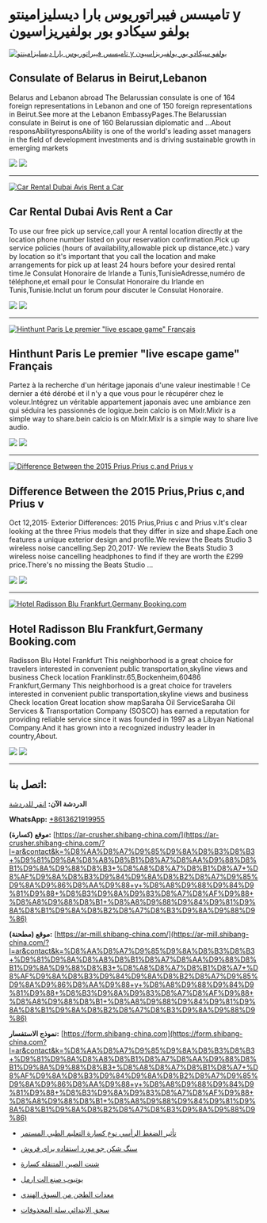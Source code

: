# تاميسس فيبراتوريوس بارا ديسليزامينتو y بولفو سيكادو بور بولفيريزاسيون

<a href="https://swt.shibang-china.com/?l=ar&img&k=%D8%AA%D8%A7%D9%85%D9%8A%D8%B3%D8%B3+%D9%81%D9%8A%D8%A8%D8%B1%D8%A7%D8%AA%D9%88%D8%B1%D9%8A%D9%88%D8%B3+%D8%A8%D8%A7%D8%B1%D8%A7+%D8%AF%D9%8A%D8%B3%D9%84%D9%8A%D8%B2%D8%A7%D9%85%D9%8A%D9%86%D8%AA%D9%88+y+%D8%A8%D9%88%D9%84%D9%81%D9%88+%D8%B3%D9%8A%D9%83%D8%A7%D8%AF%D9%88+%D8%A8%D9%88%D8%B1+%D8%A8%D9%88%D9%84%D9%81%D9%8A%D8%B1%D9%8A%D8%B2%D8%A7%D8%B3%D9%8A%D9%88%D9%86" target="_blank">![تاميسس فيبراتوريوس بارا ديسليزامينتو y بولفو سيكادو بور بولفيريزاسيون](http://static.shibang-china.com/all-800x300/369.jpg)</a>

## Consulate of Belarus in Beirut,Lebanon
Belarus and Lebanon abroad The Belarussian consulate is one of 164 foreign representations in Lebanon and one of 150 foreign representations in Beirut.See more at the Lebanon EmbassyPages.The Belarussian consulate in Beirut is one of 160 Belarussian diplomatic and …About responsAbilityresponsAbility is one of the world's leading asset managers in the field of development investments and is driving sustainable growth in emerging markets


<a href="https://whatsapp.shibangsoft.com/WhatsApp.php" target="_blank" title="WhatsApp">![](http://static.shibang-china.com/icon/whatsapp.png)</a> <a href="https://swt.shibang-china.com/?l=ar&icon&k=%D8%AA%D8%A7%D9%85%D9%8A%D8%B3%D8%B3+%D9%81%D9%8A%D8%A8%D8%B1%D8%A7%D8%AA%D9%88%D8%B1%D9%8A%D9%88%D8%B3+%D8%A8%D8%A7%D8%B1%D8%A7+%D8%AF%D9%8A%D8%B3%D9%84%D9%8A%D8%B2%D8%A7%D9%85%D9%8A%D9%86%D8%AA%D9%88+y+%D8%A8%D9%88%D9%84%D9%81%D9%88+%D8%B3%D9%8A%D9%83%D8%A7%D8%AF%D9%88+%D8%A8%D9%88%D8%B1+%D8%A8%D9%88%D9%84%D9%81%D9%8A%D8%B1%D9%8A%D8%B2%D8%A7%D8%B3%D9%8A%D9%88%D9%86" target="_blank">![](http://static.shibang-china.com/icon/chat-ar.png)</a>

---

<a href="https://swt.shibang-china.com/?l=ar&img&k=%D8%AA%D8%A7%D9%85%D9%8A%D8%B3%D8%B3+%D9%81%D9%8A%D8%A8%D8%B1%D8%A7%D8%AA%D9%88%D8%B1%D9%8A%D9%88%D8%B3+%D8%A8%D8%A7%D8%B1%D8%A7+%D8%AF%D9%8A%D8%B3%D9%84%D9%8A%D8%B2%D8%A7%D9%85%D9%8A%D9%86%D8%AA%D9%88+y+%D8%A8%D9%88%D9%84%D9%81%D9%88+%D8%B3%D9%8A%D9%83%D8%A7%D8%AF%D9%88+%D8%A8%D9%88%D8%B1+%D8%A8%D9%88%D9%84%D9%81%D9%8A%D8%B1%D9%8A%D8%B2%D8%A7%D8%B3%D9%8A%D9%88%D9%86" target="_blank">![Car Rental Dubai Avis Rent a Car](http://static.shibang-china.com/all-800x300/1294.jpg)</a>

## Car Rental Dubai Avis Rent a Car
To use our free pick up service,call your A rental location directly at the location phone number listed on your reservation confirmation.Pick up service policies (hours of availability,allowable pick up distance,etc.) vary by location so it's important that you call the location and make arrangements for pick up at least 24 hours before your desired rental time.le Consulat Honoraire de Irlande a Tunis,TunisieAdresse,numéro de téléphone,et email pour le Consulat Honoraire du Irlande en Tunis,Tunisie.Inclut un forum pour discuter le Consulat Honoraire.


<a href="https://whatsapp.shibangsoft.com/WhatsApp.php" target="_blank" title="WhatsApp">![](http://static.shibang-china.com/icon/whatsapp.png)</a> <a href="https://swt.shibang-china.com/?l=ar&icon&k=%D8%AA%D8%A7%D9%85%D9%8A%D8%B3%D8%B3+%D9%81%D9%8A%D8%A8%D8%B1%D8%A7%D8%AA%D9%88%D8%B1%D9%8A%D9%88%D8%B3+%D8%A8%D8%A7%D8%B1%D8%A7+%D8%AF%D9%8A%D8%B3%D9%84%D9%8A%D8%B2%D8%A7%D9%85%D9%8A%D9%86%D8%AA%D9%88+y+%D8%A8%D9%88%D9%84%D9%81%D9%88+%D8%B3%D9%8A%D9%83%D8%A7%D8%AF%D9%88+%D8%A8%D9%88%D8%B1+%D8%A8%D9%88%D9%84%D9%81%D9%8A%D8%B1%D9%8A%D8%B2%D8%A7%D8%B3%D9%8A%D9%88%D9%86" target="_blank">![](http://static.shibang-china.com/icon/chat-ar.png)</a>

---

<a href="https://swt.shibang-china.com/?l=ar&img&k=%D8%AA%D8%A7%D9%85%D9%8A%D8%B3%D8%B3+%D9%81%D9%8A%D8%A8%D8%B1%D8%A7%D8%AA%D9%88%D8%B1%D9%8A%D9%88%D8%B3+%D8%A8%D8%A7%D8%B1%D8%A7+%D8%AF%D9%8A%D8%B3%D9%84%D9%8A%D8%B2%D8%A7%D9%85%D9%8A%D9%86%D8%AA%D9%88+y+%D8%A8%D9%88%D9%84%D9%81%D9%88+%D8%B3%D9%8A%D9%83%D8%A7%D8%AF%D9%88+%D8%A8%D9%88%D8%B1+%D8%A8%D9%88%D9%84%D9%81%D9%8A%D8%B1%D9%8A%D8%B2%D8%A7%D8%B3%D9%8A%D9%88%D9%86" target="_blank">![Hinthunt Paris Le premier "live escape game" Français](http://static.shibang-china.com/all-800x300/91.jpg)</a>

## Hinthunt Paris Le premier "live escape game" Français
Partez à la recherche d'un héritage japonais d'une valeur inestimable ! Ce dernier a été dérobé et il n'y a que vous pour le récupérer chez le voleur.Intégrez un véritable appartement japonais avec une ambiance zen qui séduira les passionnés de logique.bein calcio is on Mixlr.Mixlr is a simple way to share.bein calcio is on Mixlr.Mixlr is a simple way to share live audio.


<a href="https://whatsapp.shibangsoft.com/WhatsApp.php" target="_blank" title="WhatsApp">![](http://static.shibang-china.com/icon/whatsapp.png)</a> <a href="https://swt.shibang-china.com/?l=ar&icon&k=%D8%AA%D8%A7%D9%85%D9%8A%D8%B3%D8%B3+%D9%81%D9%8A%D8%A8%D8%B1%D8%A7%D8%AA%D9%88%D8%B1%D9%8A%D9%88%D8%B3+%D8%A8%D8%A7%D8%B1%D8%A7+%D8%AF%D9%8A%D8%B3%D9%84%D9%8A%D8%B2%D8%A7%D9%85%D9%8A%D9%86%D8%AA%D9%88+y+%D8%A8%D9%88%D9%84%D9%81%D9%88+%D8%B3%D9%8A%D9%83%D8%A7%D8%AF%D9%88+%D8%A8%D9%88%D8%B1+%D8%A8%D9%88%D9%84%D9%81%D9%8A%D8%B1%D9%8A%D8%B2%D8%A7%D8%B3%D9%8A%D9%88%D9%86" target="_blank">![](http://static.shibang-china.com/icon/chat-ar.png)</a>

---

<a href="https://swt.shibang-china.com/?l=ar&img&k=%D8%AA%D8%A7%D9%85%D9%8A%D8%B3%D8%B3+%D9%81%D9%8A%D8%A8%D8%B1%D8%A7%D8%AA%D9%88%D8%B1%D9%8A%D9%88%D8%B3+%D8%A8%D8%A7%D8%B1%D8%A7+%D8%AF%D9%8A%D8%B3%D9%84%D9%8A%D8%B2%D8%A7%D9%85%D9%8A%D9%86%D8%AA%D9%88+y+%D8%A8%D9%88%D9%84%D9%81%D9%88+%D8%B3%D9%8A%D9%83%D8%A7%D8%AF%D9%88+%D8%A8%D9%88%D8%B1+%D8%A8%D9%88%D9%84%D9%81%D9%8A%D8%B1%D9%8A%D8%B2%D8%A7%D8%B3%D9%8A%D9%88%D9%86" target="_blank">![Difference Between the 2015 Prius,Prius c,and Prius v](http://static.shibang-china.com/all-800x300/103.jpg)</a>

## Difference Between the 2015 Prius,Prius c,and Prius v
Oct 12,2015· Exterior Differences: 2015 Prius,Prius c and Prius v.It's clear looking at the three Prius models that they differ in size and shape.Each one features a unique exterior design and profile.We review the Beats Studio 3 wireless noise cancelling.Sep 20,2017· We review the Beats Studio 3 wireless noise cancelling headphones to find if they are worth the £299 price.There's no missing the Beats Studio …


<a href="https://whatsapp.shibangsoft.com/WhatsApp.php" target="_blank" title="WhatsApp">![](http://static.shibang-china.com/icon/whatsapp.png)</a> <a href="https://swt.shibang-china.com/?l=ar&icon&k=%D8%AA%D8%A7%D9%85%D9%8A%D8%B3%D8%B3+%D9%81%D9%8A%D8%A8%D8%B1%D8%A7%D8%AA%D9%88%D8%B1%D9%8A%D9%88%D8%B3+%D8%A8%D8%A7%D8%B1%D8%A7+%D8%AF%D9%8A%D8%B3%D9%84%D9%8A%D8%B2%D8%A7%D9%85%D9%8A%D9%86%D8%AA%D9%88+y+%D8%A8%D9%88%D9%84%D9%81%D9%88+%D8%B3%D9%8A%D9%83%D8%A7%D8%AF%D9%88+%D8%A8%D9%88%D8%B1+%D8%A8%D9%88%D9%84%D9%81%D9%8A%D8%B1%D9%8A%D8%B2%D8%A7%D8%B3%D9%8A%D9%88%D9%86" target="_blank">![](http://static.shibang-china.com/icon/chat-ar.png)</a>

---

<a href="https://swt.shibang-china.com/?l=ar&img&k=%D8%AA%D8%A7%D9%85%D9%8A%D8%B3%D8%B3+%D9%81%D9%8A%D8%A8%D8%B1%D8%A7%D8%AA%D9%88%D8%B1%D9%8A%D9%88%D8%B3+%D8%A8%D8%A7%D8%B1%D8%A7+%D8%AF%D9%8A%D8%B3%D9%84%D9%8A%D8%B2%D8%A7%D9%85%D9%8A%D9%86%D8%AA%D9%88+y+%D8%A8%D9%88%D9%84%D9%81%D9%88+%D8%B3%D9%8A%D9%83%D8%A7%D8%AF%D9%88+%D8%A8%D9%88%D8%B1+%D8%A8%D9%88%D9%84%D9%81%D9%8A%D8%B1%D9%8A%D8%B2%D8%A7%D8%B3%D9%8A%D9%88%D9%86" target="_blank">![Hotel Radisson Blu Frankfurt,Germany Booking.com](http://static.shibang-china.com/all-800x300/109.jpg)</a>

## Hotel Radisson Blu Frankfurt,Germany Booking.com
Radisson Blu Hotel Frankfurt This neighborhood is a great choice for travelers interested in convenient public transportation,skyline views and business Check location Franklinstr.65,Bockenheim,60486 Frankfurt,Germany This neighborhood is a great choice for travelers interested in convenient public transportation,skyline views and business Check location Great location show mapSaraha Oil ServiceSaraha Oil Services & Transportation Company (SOSCO) has earned a reputation for providing reliable service since it was founded in 1997 as a Libyan National Company.And it has grown into a recognized industry leader in country,About.


<a href="https://whatsapp.shibangsoft.com/WhatsApp.php" target="_blank" title="WhatsApp">![](http://static.shibang-china.com/icon/whatsapp.png)</a> <a href="https://swt.shibang-china.com/?l=ar&icon&k=%D8%AA%D8%A7%D9%85%D9%8A%D8%B3%D8%B3+%D9%81%D9%8A%D8%A8%D8%B1%D8%A7%D8%AA%D9%88%D8%B1%D9%8A%D9%88%D8%B3+%D8%A8%D8%A7%D8%B1%D8%A7+%D8%AF%D9%8A%D8%B3%D9%84%D9%8A%D8%B2%D8%A7%D9%85%D9%8A%D9%86%D8%AA%D9%88+y+%D8%A8%D9%88%D9%84%D9%81%D9%88+%D8%B3%D9%8A%D9%83%D8%A7%D8%AF%D9%88+%D8%A8%D9%88%D8%B1+%D8%A8%D9%88%D9%84%D9%81%D9%8A%D8%B1%D9%8A%D8%B2%D8%A7%D8%B3%D9%8A%D9%88%D9%86" target="_blank">![](http://static.shibang-china.com/icon/chat-ar.png)</a>

---
## اتصل بنا:

**الدردشة الآن:** [انقر للدردشة](https://swt.shibang-china.com?l=ar&contact&k=%D8%AA%D8%A7%D9%85%D9%8A%D8%B3%D8%B3+%D9%81%D9%8A%D8%A8%D8%B1%D8%A7%D8%AA%D9%88%D8%B1%D9%8A%D9%88%D8%B3+%D8%A8%D8%A7%D8%B1%D8%A7+%D8%AF%D9%8A%D8%B3%D9%84%D9%8A%D8%B2%D8%A7%D9%85%D9%8A%D9%86%D8%AA%D9%88+y+%D8%A8%D9%88%D9%84%D9%81%D9%88+%D8%B3%D9%8A%D9%83%D8%A7%D8%AF%D9%88+%D8%A8%D9%88%D8%B1+%D8%A8%D9%88%D9%84%D9%81%D9%8A%D8%B1%D9%8A%D8%B2%D8%A7%D8%B3%D9%8A%D9%88%D9%86)

**WhatsApp:**  [+8613621919955](https://whatsapp.shibangsoft.com/WhatsApp.php)

**موقع (كسارة):** [https://ar-crusher.shibang-china.com/](https://ar-crusher.shibang-china.com/?l=ar&contact&k=%D8%AA%D8%A7%D9%85%D9%8A%D8%B3%D8%B3+%D9%81%D9%8A%D8%A8%D8%B1%D8%A7%D8%AA%D9%88%D8%B1%D9%8A%D9%88%D8%B3+%D8%A8%D8%A7%D8%B1%D8%A7+%D8%AF%D9%8A%D8%B3%D9%84%D9%8A%D8%B2%D8%A7%D9%85%D9%8A%D9%86%D8%AA%D9%88+y+%D8%A8%D9%88%D9%84%D9%81%D9%88+%D8%B3%D9%8A%D9%83%D8%A7%D8%AF%D9%88+%D8%A8%D9%88%D8%B1+%D8%A8%D9%88%D9%84%D9%81%D9%8A%D8%B1%D9%8A%D8%B2%D8%A7%D8%B3%D9%8A%D9%88%D9%86)

**موقع (مطحنة):** [https://ar-mill.shibang-china.com/](https://ar-mill.shibang-china.com/?l=ar&contact&k=%D8%AA%D8%A7%D9%85%D9%8A%D8%B3%D8%B3+%D9%81%D9%8A%D8%A8%D8%B1%D8%A7%D8%AA%D9%88%D8%B1%D9%8A%D9%88%D8%B3+%D8%A8%D8%A7%D8%B1%D8%A7+%D8%AF%D9%8A%D8%B3%D9%84%D9%8A%D8%B2%D8%A7%D9%85%D9%8A%D9%86%D8%AA%D9%88+y+%D8%A8%D9%88%D9%84%D9%81%D9%88+%D8%B3%D9%8A%D9%83%D8%A7%D8%AF%D9%88+%D8%A8%D9%88%D8%B1+%D8%A8%D9%88%D9%84%D9%81%D9%8A%D8%B1%D9%8A%D8%B2%D8%A7%D8%B3%D9%8A%D9%88%D9%86)

**نموذج الاستفسار:** [https://form.shibang-china.com](https://form.shibang-china.com?l=ar&contact&k=%D8%AA%D8%A7%D9%85%D9%8A%D8%B3%D8%B3+%D9%81%D9%8A%D8%A8%D8%B1%D8%A7%D8%AA%D9%88%D8%B1%D9%8A%D9%88%D8%B3+%D8%A8%D8%A7%D8%B1%D8%A7+%D8%AF%D9%8A%D8%B3%D9%84%D9%8A%D8%B2%D8%A7%D9%85%D9%8A%D9%86%D8%AA%D9%88+y+%D8%A8%D9%88%D9%84%D9%81%D9%88+%D8%B3%D9%8A%D9%83%D8%A7%D8%AF%D9%88+%D8%A8%D9%88%D8%B1+%D8%A8%D9%88%D9%84%D9%81%D9%8A%D8%B1%D9%8A%D8%B2%D8%A7%D8%B3%D9%8A%D9%88%D9%86)

* [تأثير الضغط الرأسي نوع كسارة التعليم الطبي المستمر](../9/%D8%AA%D8%A3%D8%AB%D9%8A%D8%B1%20%D8%A7%D9%84%D8%B6%D8%BA%D8%B7%20%D8%A7%D9%84%D8%B1%D8%A3%D8%B3%D9%8A%20%D9%86%D9%88%D8%B9%20%D9%83%D8%B3%D8%A7%D8%B1%D8%A9%20%D8%A7%D9%84%D8%AA%D8%B9%D9%84%D9%8A%D9%85%20%D8%A7%D9%84%D8%B7%D8%A8%D9%8A%20%D8%A7%D9%84%D9%85%D8%B3%D8%AA%D9%85%D8%B1.md)

* [سنگ شکن جو مورد استفاده برای فروش](../6/%D8%B3%D9%86%DA%AF%20%D8%B4%DA%A9%D9%86%20%D8%AC%D9%88%20%D9%85%D9%88%D8%B1%D8%AF%20%D8%A7%D8%B3%D8%AA%D9%81%D8%A7%D8%AF%D9%87%20%D8%A8%D8%B1%D8%A7%DB%8C%20%D9%81%D8%B1%D9%88%D8%B4.md)

* [شنت الصين المتنقلة كسارة](../9/%D8%B4%D9%86%D8%AA%20%D8%A7%D9%84%D8%B5%D9%8A%D9%86%20%D8%A7%D9%84%D9%85%D8%AA%D9%86%D9%82%D9%84%D8%A9%20%D9%83%D8%B3%D8%A7%D8%B1%D8%A9.md)

* [يوتيوب صنع الت ارمل](../10/%D9%8A%D9%88%D8%AA%D9%8A%D9%88%D8%A8%20%D8%B5%D9%86%D8%B9%20%D8%A7%D9%84%D8%AA%20%D8%A7%D8%B1%D9%85%D9%84.md)

* [معدات الطحن من السوق الهندي](../10/%D9%85%D8%B9%D8%AF%D8%A7%D8%AA%20%D8%A7%D9%84%D8%B7%D8%AD%D9%86%20%D9%85%D9%86%20%D8%A7%D9%84%D8%B3%D9%88%D9%82%20%D8%A7%D9%84%D9%87%D9%86%D8%AF%D9%8A.md)

* [سحق الابتدائي سلة المحذوفات](../8/%D8%B3%D8%AD%D9%82%20%D8%A7%D9%84%D8%A7%D8%A8%D8%AA%D8%AF%D8%A7%D8%A6%D9%8A%20%D8%B3%D9%84%D8%A9%20%D8%A7%D9%84%D9%85%D8%AD%D8%B0%D9%88%D9%81%D8%A7%D8%AA.md)